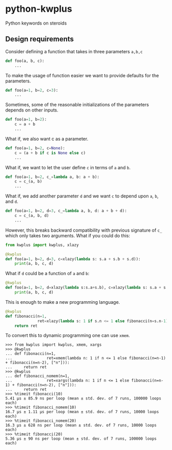 # python-kwplus
Python keywords on steroids

## Design requirements

Consider defining a function that takes in three parameters `a,b,c`
``` python
def foo(a, b, c):
    ...
```

To make the usage of function easier we want to provide defaults for the parameters.

``` python
def foo(a=1, b=2, c=3):
    ...
```

Sometimes, some of the reasonable initializations of the parameters depends on other inputs.

``` python
def foo(a=1, b=2):
    c = a + b
    ...
```

What if, we also want c as a parameter.

``` python
def foo(a=1, b=2, c=None):
    c = (a + b if c is None else c)
    ...
```

What if, we want to let the user define `c` in terms of `a` and `b`.


``` python
def foo(a=1, b=2, c_=lambda a, b: a + b):
    c = c_(a, b)
    ...
```

What if, we add another parameter `d` and we want `c` to depend upon `a`, `b`, and `d`.

``` python
def foo(a=1, b=2, d=3, c_=lambda a, b, d: a + b + d):
    c = c_(a, b, d)
    ...
```

However, this breaks backward compatibility with previous signature of `c_`
which only takes two arguments. What if you could do this:

``` python
from kwplus import kwplus, xlazy

@kwplus
def foo(a=1, b=2, d=3, c=xlazy(lambda s: s.a + s.b + s.d)):
    print(a, b, c, d)
```

What if `d` could be a function of `a` and `b`:

``` python
@kwplus
def foo(a=1, b=2, d=xlazy(lambda s:s.a+s.b), c=xlazy(lambda s: s.a + s.b + s.d)):
    print(a, b, c, d)
```

This is enough to make a new programming language.

``` python
@kwplus
def fibonacci(n=1, 
              ret=xlazy(lambda s: 1 if s.n <= 1 else fibonacci(n=s.n-1) + fibonacci(n=s.n-2))):
    return ret
```

To convert this to dynamic programming one can use `xmem`.

``` python-console
>>> from kwplus import kwplus, xmem, xargs
>>> @kwplus
... def fibonacci(n=1, 
...               ret=xmem(lambda n: 1 if n <= 1 else fibonacci(n=n-1) + fibonacci(n=n-2), ["n"])):
...     return ret
>>> @kwplus
... def fibonacci_nomem(n=1, 
...               ret=xargs(lambda n: 1 if n <= 1 else fibonacci(n=n-1) + fibonacci(n=n-2), ["n"])):
...     return ret
>>> %timeit fibonacci(10)
5.41 µs ± 85.9 ns per loop (mean ± std. dev. of 7 runs, 100000 loops each)
>>> %timeit fibonacci_nomem(10)
16.7 µs ± 1.11 µs per loop (mean ± std. dev. of 7 runs, 10000 loops each)
>>> %timeit fibonacci_nomem(20)
16.3 µs ± 628 ns per loop (mean ± std. dev. of 7 runs, 10000 loops each)
>>> %timeit fibonacci(20)
5.36 µs ± 90 ns per loop (mean ± std. dev. of 7 runs, 100000 loops each)

```

